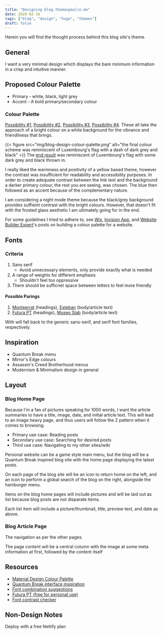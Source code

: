 ```yaml
---
title: "Designing blog.thomaspaulin.me"
date: 2020-02-16
tags: ["blog", "design", "hugo", "themes"]
draft: false
---
```


Herein you will find the thought process behind this blog site's theme.

## General
I want a very minimal design which displays the bare minimum information in a crisp and intuitive manner.

## Proposed Colour Palette
- Primary - white, black, light grey
- Accent - A bold primary/secondary colour

### Colour Palette
[Possibility #1](https://coolors.co/1c1c1c-7c7a7a-fcf7f8-ffffff-ff5d73), [Possibility #2](https://coolors.co/cfdbd5-e8eddf-f5cb5c-242423-333533), [Possibility #3](https://coolors.co/b3efb2-edf1f2-f5cb5c-242423-333533), [Possibility #4](https://colorhunt.co/palette/166073).
These all take the approach of a bright colour on a white background for the vibrance and friendliness that brings.

{{< figure src="img/blog-design-colour-palette.png" alt="the final colour scheme was reminiscent of Luxembourg's flag with a dash of dark grey and black" >}}
The [end result](https://coolors.co/7c7a7a-1c1c1c-ffffff-b91400-01baef) was reminiscent of Luxembourg's flag with some dark grey and black thrown in.

I really liked the warmness and positivity of a yellow based theme, however the contrast was insufficient for readability and accessibility purposes. In order to create adequate contrast between the link text and the background a darker primary colour, the rest you are seeing, was chosen. The blue then followed as an accent because of the complementary nature. 

I am considering a night mode theme because the black/grey background provides suffieint contrast with the bright colours. However, that doesn't fit with the frosted glass aesthetic I am ultimately going for in the end.

For some guidelines I tried to adhere to, see [Wix](https://www.wix.com/blog/2017/10/how-to-choose-the-perfect-color-palette-for-your-business), [Invision App](https://www.invisionapp.com/inside-design/quick-guide-color-palette/), and [Website Builder Expert](https://www.websitebuilderexpert.com/designing-websites/how-to-choose-color-for-your-website/)'s posts on building a colour palette for a website.

## Fonts
### Criteria
1. Sans serif
    - Avoid unnecessary elements, only provide exactly what is needed
2. A range of weights for different emphasis
    - Shouldn't feel too oppressive
3. There should be sufficnet space between letters to feel more friendly

#### Possible Parings
1. [Montserrat](https://fonts.google.com/specimen/Montserrat) (headings), [Esteban](https://www.dafontfree.io/esteban-font/) (body/article text)
2. [Futura PT](https://www.fonts.com/font/paratype/futura-pt?QueryFontType=Web&src=GoogleWebFonts) (headings), [Museo Slab](https://www.dafontfree.io/museo-slab-font-free/) (body/article text)

With will fall back to the generic sans-serif, and serif font families, respectively.

## Inspiration
- Quantum Break menu
- Mirror's Edge colours
- Assassin's Creed Brotherhood menus
- Modernism & Minimalism design in general

## Layout
### Blog Home Page
Because I'm a fan of pictures speaking for 1000 words, I want the article summaries to have a title, image, date, and initial article text. This will lead to an image heavy page, and thus users will follow the Z pattern when it comes to browsing.

- Primary use case: Reading posts
- Secondary use case: Searching for desired posts
- Third use case: Navigating to my other sites/wiki

Personal website can be a game style main menu, but the blog will be a Quantum Break inspired blog site with the home page displaying the latest posts.

On each page of the blog site will be an icon to return home on the left, and an icon to perform a global search of the blog on the right, alongside the hamburger menu.

Items on the blog home pages will include pictures and will be laid out as list because blog posts are not disparate items.

Each list item will include a picture/thumbnail, title, preview text, and date as above.

### Blog Article Page
The navigation as per the other pages.

The page content will be a central column with the image at some meta information at first, followed by the content itself

## Resources
- [Material Design Colour Palette](https://material.io/resources/color/#!/)
- [Quantum Break interface inspiration](https://qbinterface.com/)
- [Font combination suggestions](https://www.canva.com/font-combinations/)
- [Futura PT (free for personal use)](https://www.dafontfree.io/futura-pt-font/)
- [Font contrast checker](https://webaim.org/resources/contrastchecker/)

## Non-Design Notes
Deploy with a free Netlify plan
